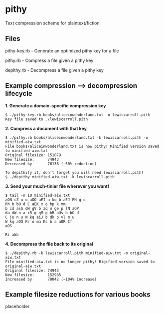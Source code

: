 # pithy
Text compression scheme for plaintext/fiction

## Files

pithy-key.rb - Generate an optimized pithy key for a file

pithy.rb - Compress a file given a pithy key

depithy.rb - Decompress a file given a pithy key

## Example compression --> decompression lifecycle

**1. Generate a domain-specific compression key**

```
$ ./pithy-key.rb books/aliceinwonderland.txt -o lewiscarroll.pith
Key file saved to ./lewiscarroll.pith
```

**2. Compress a document with that key**

```
$ ./pithy.rb books/aliceinwonderland.txt -k lewiscarroll.pith -o minified-aiw.txt
File books/aliceinwonderland.txt is now pithy! Minified version saved to minified-aiw.txt
Original filesize: 151079
New filesize:      74943
Decreased by       76136 (~50% reduction)

To depithify it, don't forget you will need lewiscarroll.pith!
$ ./depithy minified-aiw.txt -k lewiscarroll.pith
```

**3. Send your much-tinier file wherever you want!**

```
$ tail -n 10 minified-aiw.txt
aON cZ u o aOO aEI a kq b aEJ PH g o 
Rh b bO d C aEK x o bp k mm 
b cd asS dH gV b zq n ge p lN aOP 
da dW n a xR g qM g bB aUs b bO d 
C ju n u W kq aiJ b dk p vl m u 
W kq aOQ Kr o ma Ks b a aOR If 
aOS 

Ri aWa
```

**4. Decompress the file back to its original**

```
$ ./depithy.rb -k lewiscarroll.pith minified-aiw.txt -o original-aiw.txt
File minified-aiw.txt is no longer pithy! Bigified version saved to original-aiw.txt
Original filesize: 74943
New filesize:      152985
Increased by       78042 (~104% increase)
```

## Example filesize reductions for various books

placeholder